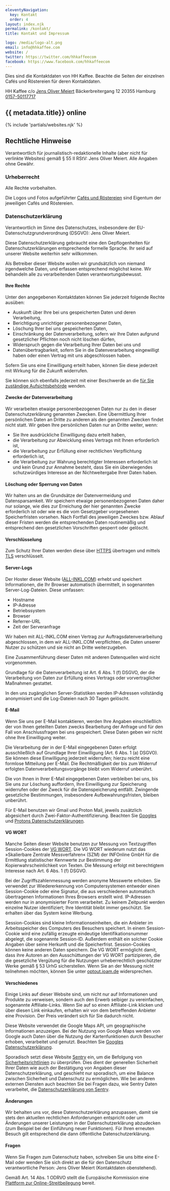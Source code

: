```yaml
---
eleventyNavigation:
  key: Kontakt
  order: 4
layout: index.njk
permalink: /kontakt/
title: Kontakt und Impressum

logo: /media/logo-alt.png
email: info@hhkaffee.com
website: /
twitter: https://twitter.com/hhkaffeecom
facebook: https://www.facebook.com/hhkaffeecom
---
```


<p class=meta>Dies sind die Kontaktdaten von HH Kaffee. Beachte die Seiten der einzelnen Cafés und Röstereien für deren Kontaktdaten.

HH Kaffee
c/o [Jens Oliver Meiert](https://meiert.com/)
Bäckerbreitergang 12
20355 Hamburg
[0157-50117717](tel:+49-157-50117717)

<h2 id=websites>{{ metadata.title}} online</h2>

{% include 'partials/websites.njk' %}

## Rechtliche Hinweise

Verantwortlich für journalistisch-redaktionelle Inhalte (aber nicht für verlinkte Websites) gemäß § 55 II RStV: Jens Oliver Meiert. Alle Angaben ohne Gewähr.

### Urheberrecht

Alle Rechte vorbehalten.

Die Logos und Fotos aufgeführter [Cafés und Röstereien](/cafes/) sind Eigentum der jeweiligen Cafés und Röstereien.

### Datenschutzerklärung

Verantwortlich im Sinne des Datenschutzes, insbesondere der EU-Datenschutzgrundverordnung (DSGVO): Jens Oliver Meiert.

Diese Datenschutzerklärung gebraucht eine den Gepflogenheiten für Datenschutzerklärungen entsprechende formelle Sprache. Ihr seid auf unserer Website weiterhin sehr willkommen.

Als Betreiber dieser Website wollen wir grundsätzlich von niemand irgendwelche Daten, und erfassen entsprechend möglichst keine. Wir behandeln alle zu verarbeitenden Daten verantwortungsbewusst.

#### Ihre Rechte

Unter den angegebenen Kontaktdaten können Sie jederzeit folgende Rechte ausüben:

* Auskunft über Ihre bei uns gespeicherten Daten und deren Verarbeitung,
* Berichtigung unrichtiger personenbezogener Daten,
* Löschung Ihrer bei uns gespeicherten Daten,
* Einschränkung der Datenverarbeitung, sofern wir Ihre Daten aufgrund gesetzlicher Pflichten noch nicht löschen dürfen,
* Widerspruch gegen die Verarbeitung Ihrer Daten bei uns und
* Datenübertragbarkeit, sofern Sie in die Datenverarbeitung eingewilligt haben oder einen Vertrag mit uns abgeschlossen haben.

Sofern Sie uns eine Einwilligung erteilt haben, können Sie diese jederzeit mit Wirkung für die Zukunft widerrufen.

Sie können sich ebenfalls jederzeit mit einer Beschwerde an die [für Sie zuständige Aufsichtsbehörde](https://edpb.europa.eu/about-edpb/about-edpb/members_de) wenden.

#### Zwecke der Datenverarbeitung

Wir verarbeiten etwaige personenbezogenen Daten nur zu den in dieser Datenschutzerklärung genannten Zwecken. Eine Übermittlung Ihrer persönlichen Daten an Dritte zu anderen als den genannten Zwecken findet nicht statt. Wir geben Ihre persönlichen Daten nur an Dritte weiter, wenn:

* Sie Ihre ausdrückliche Einwilligung dazu erteilt haben,
* die Verarbeitung zur Abwicklung eines Vertrags mit Ihnen erforderlich ist,
* die Verarbeitung zur Erfüllung einer rechtlichen Verpflichtung erforderlich ist,
* die Verarbeitung zur Wahrung berechtigter Interessen erforderlich ist und kein Grund zur Annahme besteht, dass Sie ein überwiegendes schutzwürdiges Interesse an der Nichtweitergabe Ihrer Daten haben.

#### Löschung oder Sperrung von Daten

Wir halten uns an die Grundsätze der Datenvermeidung und Datensparsamkeit. Wir speichern etwaige personenbezogenen Daten daher nur solange, wie dies zur Erreichung der hier genannten Zwecke erforderlich ist oder wie es die vom Gesetzgeber vorgesehenen Speicherfristen vorsehen. Nach Fortfall des jeweiligen Zweckes bzw. Ablauf dieser Fristen werden die entsprechenden Daten routinemäßig und entsprechend den gesetzlichen Vorschriften gesperrt oder gelöscht.

#### Verschlüsselung

Zum Schutz Ihrer Daten werden diese über [HTTPS](https://de.wikipedia.org/wiki/Hypertext_Transfer_Protocol_Secure) übertragen und mittels [TLS](https://de.wikipedia.org/wiki/Transport_Layer_Security) verschlüsselt.

#### Server-Logs

Der Hoster dieser Website ([ALL-INKL.COM](https://all-inkl.com/PA68572347FA65)) erhebt und speichert Informationen, die Ihr Browser automatisch übermittelt, in sogenannten Server-Log-Dateien. Diese umfassen:

* Hostname
* IP-Adresse
* Betriebssystem
* Browser
* Referrer-URL
* Zeit der Serveranfrage

Wir haben mit ALL-INKL.COM einen Vertrag zur Auftragsdatenverarbeitung abgeschlossen, in dem wir ALL-INKL.COM verpflichten, die Daten unserer Nutzer zu schützen und sie nicht an Dritte weiterzugeben.

Eine Zusammenführung dieser Daten mit anderen Datenquellen wird nicht vorgenommen.

Grundlage für die Datenverarbeitung ist Art. 6 Abs. 1 (f) DSGVO, der die Verarbeitung von Daten zur Erfüllung eines Vertrags oder vorvertraglicher Maßnahmen gestattet.

In den uns zugänglichen Server-Statistiken werden IP-Adressen vollständig anonymisiert und die Log-Dateien nach 30 Tagen gelöscht.

#### E-Mail

Wenn Sie uns per E-Mail kontaktieren, werden Ihre Angaben einschließlich der von Ihnen geteilten Daten zwecks Bearbeitung der Anfrage und für den Fall von Anschlussfragen bei uns gespeichert. Diese Daten geben wir nicht ohne Ihre Einwilligung weiter.

Die Verarbeitung der in der E-Mail eingegebenen Daten erfolgt ausschließlich auf Grundlage Ihrer Einwilligung (Art. 6 Abs. 1 (a) DSGVO). Sie können diese Einwilligung jederzeit widerrufen; hierzu reicht eine formlose Mitteilung per E-Mail. Die Rechtmäßigkeit der bis zum Widerruf erfolgten Datenverarbeitungsvorgänge bleibt vom Widerruf unberührt.

Die von Ihnen in Ihrer E-Mail eingegebenen Daten verbleiben bei uns, bis Sie uns zur Löschung auffordern, Ihre Einwilligung zur Speicherung widerrufen oder der Zweck für die Datenspeicherung entfällt. Zwingende gesetzliche Bestimmungen, insbesondere Aufbewahrungsfristen, bleiben unberührt.

Für E-Mail benutzen wir Gmail und Proton Mail, jeweils zusätzlich abgesichert durch Zwei-Faktor-Authentifizierung. Beachten Sie [Googles](https://policies.google.com/privacy) und [Protons Datenschutzerklärungen](https://proton.me/de/legal/privacy).

#### VG WORT

Manche Seiten dieser Website benutzen zur Messung von Textzugriffen Session-Cookies der [VG WORT](https://www.vgwort.de/). Die VG WORT wiederum nutzt das »Skalierbare Zentrale Messverfahren« (SZM) der INFOnline GmbH für die Ermittlung statistischer Kennwerte zur Bestimmung der Kopierwahrscheinlichkeit von Texten. Die Messung erfolgt mit berechtigtem Interesse nach Art. 6 Abs. 1 (f) DSGVO.

Bei der Zugriffszahlenmessung werden anonyme Messwerte erhoben. Sie verwendet zur Wiedererkennung von Computersystemen entweder einen Session-Cookie oder eine Signatur, die aus verschiedenen automatisch übertragenen Informationen Ihres Browsers erstellt wird. IP-Adressen werden nur in anonymisierter Form verarbeitet. Zu keinem Zeitpunkt werden einzelne Nutzer identifiziert; Ihre Identität bleibt immer geschützt. Sie erhalten über das System keine Werbung.

Session-Cookies sind kleine Informationseinheiten, die ein Anbieter im Arbeitsspeicher des Computers des Besuchers speichert. In einem Session-Cookie wird eine zufällig erzeugte eindeutige Identifikationsnummer abgelegt, die sogenannte Session-ID. Außerdem enthält ein solcher Cookie Angaben über seine Herkunft und die Speicherfrist. Session-Cookies können keine anderen Daten speichern. Die VG WORT ermöglicht damit, dass ihre Autoren an den Ausschüttungen der VG WORT partizipieren, die die gesetzliche Vergütung für die Nutzungen urheberrechtlich geschützter Werke gemäß § 53 UrhG sicherstellen. Wenn Sie an der Messung nicht teilnehmen möchten, können Sie unter [optout.ioam.de](https://optout.ioam.de/) widersprechen.

#### Verschiedenes

Einige Links auf dieser Website sind, um nicht nur auf Informationen und Produkte zu verweisen, sondern auch den Erwerb selbiger zu vereinfachen, sogenannte Affiliate-Links. Wenn Sie auf so einen Affiliate-Link klicken und über diesen Link einkaufen, erhalten wir von dem betreffenden Anbieter eine Provision. Der Preis verändert sich für Sie dadurch nicht.

Diese Website verwendet die Google Maps API, um geographische Informationen anzuzeigen. Bei der Nutzung von Google Maps werden von Google auch Daten über die Nutzung der Kartenfunktionen durch Besucher erhoben, verarbeitet und genutzt. Beachten Sie [Googles Datenschutzerklärung](https://policies.google.com/privacy).

Sporadisch setzt diese Website [Sentry](https://sentry.io/) ein, um die Befolgung von [Sicherheitsrichtlinien](https://de.wikipedia.org/wiki/Content_Security_Policy) zu überprüfen. Dies dient der generellen Sicherheit Ihrer Daten wie auch der Bestätigung von Angaben dieser Datenschutzerklärung, und geschieht nur sporadisch, um eine Balance zwischen Sicherheit und Datenschutz zu ermöglichen. Wie bei anderen externen Diensten auch beachten Sie bei Fragen dazu, wie Sentry Daten verarbeitet, die [Datenschutzerklärung von Sentry](https://sentry.io/privacy/).

#### Änderungen

Wir behalten uns vor, diese Datenschutzerklärung anzupassen, damit sie stets den aktuellen rechtlichen Anforderungen entspricht oder um Änderungen unserer Leistungen in der Datenschutzerklärung abzudecken (zum Beispiel bei der Einführung neuer Funktionen). Für Ihren erneuten Besuch gilt entsprechend die dann öffentliche Datenschutzerklärung.

#### Fragen

Wenn Sie Fragen zum Datenschutz haben, schreiben Sie uns bitte eine E-Mail oder wenden Sie sich direkt an die für den Datenschutz verantwortliche Person: Jens Oliver Meiert (Kontaktdaten obenstehend).

Gemäß Art. 14 Abs. 1 ODRVO stellt die Europäische Kommission eine [Plattform zur Online-Streitbeilegung](https://ec.europa.eu/consumers/odr/) bereit.